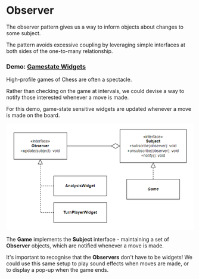 

# Observer

The observer pattern gives us a way to inform objects about changes to some subject.

The pattern avoids excessive coupling by leveraging simple interfaces at both sides of the one-to-many relationship.

### Demo: [Gamestate Widgets](https://eeoooue.github.io/patterns/observer/)

High-profile games of Chess are often a spectacle.

Rather than checking on the game at intervals, we could devise a way to notify those interested whenever a move is made.

For this demo, game-state sensitive widgets are updated whenever a move is made on the board.

![Image](/Dart/observer/observer-uml.png)


The **Game** implements the **Subject** interface - maintaining a set of **Observer** objects, which are notified whenever a move is made.

It's important to recognise that the **Observers** don't have to be widgets! We could use this same setup to play sound effects when moves are made, or to display a pop-up when the game ends.
